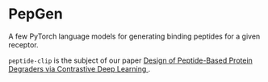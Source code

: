 # PepGen
A few PyTorch language models for generating binding peptides for a given receptor.

`peptide-clip` is the subject of our paper [Design of Peptide-Based Protein Degraders via Contrastive Deep Learning
](https://www.biorxiv.org/content/10.1101/2022.05.23.493169v1).

